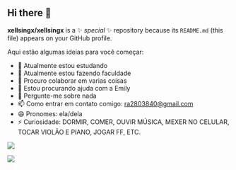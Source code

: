 ## Hi there 👋


**xellsingx/xellsingx** is a ✨ _special_ ✨ repository because its `README.md` (this file) appears on your GitHub profile.

Aqui estão algumas ideias para você começar:

- 🔭 Atualmente estou estudando
- 🌱 Atualmente estou fazendo faculdade
- 👯 Procuro colaborar em varias coisas
- 🤔 Estou procurando ajuda com a Emily
- 💬 Pergunte-me sobre nada
- 📫 Como entrar em contato comigo: ra2803840@gmail.com
- 😄 Pronomes: ela/dela
- ⚡ Curiosidade: DORMIR, COMER, OUVIR MÚSICA, MEXER NO CELULAR, TOCAR VIOLÃO E PIANO, JOGAR FF, ETC.
  
![](https://media1.tenor.com/m/MFt1WVDeUhUAAAAd/smol-illegally-smol-cat.gif)

![](https://media1.tenor.com/m/OyIhct_Biv0AAAAd/mahiru-koizumi-danganronpa.gif)
